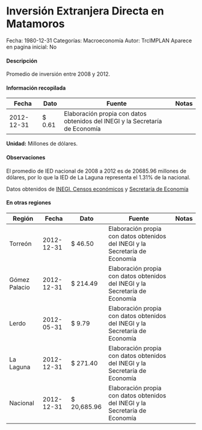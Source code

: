 Inversión Extranjera Directa en Matamoros
=====

Fecha: 1980-12-31
Categorías: Macroeconomía
Autor: TrcIMPLAN
Aparece en pagina inicial: No

#### Descripción

Promedio de inversión entre 2008 y 2012.

#### Información recopilada

<table class="table table-hover table-bordered matriz">
<thead>
<tr>
<th>Fecha</th>
<th>Dato</th>
<th>Fuente</th>
<th>Notas</th>
</tr>
</thead>
<tbody>
<tr>
<td>2012-12-31</td>
<td class="derecha">$ 0.61</td>
<td>Elaboración propia con datos obtenidos del INEGI y la Secretaría de Economía</td>
<td></td>
</tr>
</tbody>
</table>

<b>Unidad:</b> Millones de dólares.

#### Observaciones

El promedio de IED nacional de 2008 a 2012 es de 20685.96 millones de dólares, por lo que la IED de La Laguna representa el 1.31% de la nacional.

Datos obtenidos de [INEGI. Censos económicos](http://www3.inegi.org.mx/sistemas/saic/)
y [Secretaría de Economía](http://www.economia.gob.mx/comunidad-negocios/competitividad-normatividad/inversion-extranjera-directa/estadistica-oficial-de-ied-en-mexico)


#### En otras regiones

<table class="table table-hover table-bordered matriz">
<thead>
<tr>
<th>Región</th>
<th>Fecha</th>
<th>Dato</th>
<th>Fuente</th>
<th>Notas</th>
</tr>
</thead>
<tbody>
<tr>
<td>Torreón</td>
<td>2012-12-31</td>
<td class="derecha">$ 46.50</td>
<td>Elaboración propia con datos obtenidos del INEGI y la Secretaría de Economía</td>
<td></td>
</tr>
<tr>
<td>Gómez Palacio</td>
<td>2012-12-31</td>
<td class="derecha">$ 214.49</td>
<td>Elaboración propia con datos obtenidos del INEGI y la Secretaría de Economía</td>
<td></td>
</tr>
<tr>
<td>Lerdo</td>
<td>2012-05-31</td>
<td class="derecha">$ 9.79</td>
<td>Elaboración propia con datos obtenidos del INEGI y la Secretaría de Economía</td>
<td></td>
</tr>
<tr>
<td>La Laguna</td>
<td>2012-12-31</td>
<td class="derecha">$ 271.40</td>
<td>Elaboración propia con datos obtenidos del INEGI y la Secretaría de Economía</td>
<td></td>
</tr>
<tr>
<td>Nacional</td>
<td>2012-12-31</td>
<td class="derecha">$ 20,685.96</td>
<td>Elaboración propia con datos obtenidos del INEGI y la Secretaría de Economía</td>
<td></td>
</tr>
</tbody>
</table>

